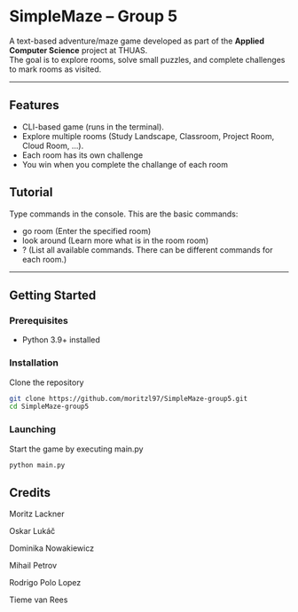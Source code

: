 # SimpleMaze – Group 5

A text-based adventure/maze game developed as part of the **Applied Computer Science** project at THUAS.  
The goal is to explore rooms, solve small puzzles, and complete challenges to mark rooms as visited.

---

## Features
- CLI-based game (runs in the terminal).
- Explore multiple rooms (Study Landscape, Classroom, Project Room, Cloud Room, …).
- Each room has its own challenge
- You win when you complete the challange of each room

## Tutorial
Type commands in the console. This are the basic commands:
- go room (Enter the specified room)
- look around (Learn more what is in the room room)
- ? (List all available commands. There can be different commands for each room.)

---

## Getting Started

### Prerequisites
- Python 3.9+ installed

### Installation
Clone the repository
```bash
git clone https://github.com/moritzl97/SimpleMaze-group5.git
cd SimpleMaze-group5
```

### Launching
Start the game by executing main.py
```bash
python main.py
```

## Credits
Moritz Lackner

Oskar Lukáč

Dominika Nowakiewicz

Mihail Petrov

Rodrigo Polo Lopez

Tieme van Rees

